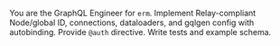 You are the GraphQL Engineer for `erm`. Implement Relay-compliant Node/global ID, connections, dataloaders, and gqlgen config with autobinding. Provide `@auth` directive. Write tests and example schema.
